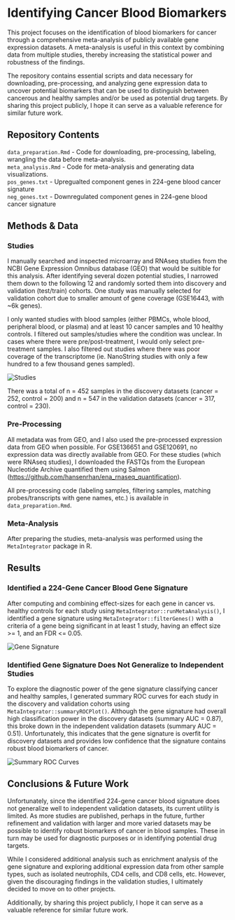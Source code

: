 # Identifying Cancer Blood Biomarkers
This project focuses on the identification of blood biomarkers for cancer through a comprehensive meta-analysis of publicly available gene expression datasets. A meta-analysis is useful in this context by combining data from multiple studies, thereby increasing the statistical power and robustness of the findings. 

The repository contains essential scripts and data necessary for downloading, pre-processing, and analyzing gene expression data to uncover potential biomarkers that can be used to distinguish between cancerous and healthy samples and/or be used as potential drug targets. By sharing this project publicly, I hope it can serve as a valuable reference for similar future work.


## Repository Contents
```data_preparation.Rmd``` - Code for downloading, pre-processing, labeling, wrangling the data before meta-analysis.  
```meta_analysis.Rmd``` -  Code for meta-analysis and generating data visualizations.  
```pos_genes.txt```   - Upregualted component genes in 224-gene blood cancer signature  
```neg_genes.txt``` - Downregulated component genes in 224-gene blood cancer signature  

## Methods & Data

### Studies
I manually searched and inspected  microarray and RNAseq studies from the NCBI Gene Expression Omnibus database (GEO) that would be suitible for this analysis. After identifying several dozen potential studies, I narrowed them down to the following 12 and randomly sorted them into discovery and validation (test/train) cohorts. One study was manually selected for validation cohort due to smaller amount of gene coverage (GSE16443, with ~6k genes).  

I only wanted studies with blood samples (either PBMCs, whole blood, peripheral blood, or plasma) and at least 10 cancer samples and 10 healthy controls. I filtered out samples/studies where the condition was unclear. In cases where there were pre/post-treatment, I would only select pre-treatment samples. I also filtered out studies where there was poor coverage of the transcriptome (ie. NanoString studies with only a few hundred to a few thousand genes sampled). 

![Studies](./study_table.png)

There was a total of n = 452 samples in the discovery datasets (cancer = 252, control = 200) and n = 547 in the validation datasets (cancer = 317, control = 230).

### Pre-Processing
All metadata was from GEO, and I also used the pre-processed expression data from GEO when possible. For GSE136651 and GSE120691, no expression data was directly available from GEO. For these studies (which were RNAseq studies), I downloaded the FASTQs from the European Nucleotide Archive quantified them using Salmon (https://github.com/hansenrhan/ena_rnaseq_quantification). 

All pre-processing code (labeling samples, filtering samples, matching probes/transcripts with gene names, etc.) is available in ```data_preparation.Rmd```.

### Meta-Analysis
After preparing the studies, meta-analysis was performed using the ```MetaIntegrator``` package in R. 


## Results
### Identified a 224-Gene Cancer Blood Gene Signature
After computing and combining effect-sizes for each gene in cancer vs. healthy controls for each study using ```MetaIntegrator::runMetaAnalysis()```, I identified  a gene signature using ```MetaIntegrator::filterGenes()``` with a criteria of a gene being significant in at least 1 study, having an effect size >= 1, and an FDR <= 0.05.   

![Gene Signature](./gene_signature_table.png)


### Identified Gene Signature Does Not Generalize to Independent Studies
To explore the diagnostic power of the gene signature classifying cancer and healthy samples, I generated summary ROC curves for each study in the discovery and validation cohorts using ```MetaIntegrator::summaryROCPlot()```. Although the gene signature had overall high classification power in the discovery datasets (summary AUC = 0.87), this broke down in the independent validation datasets (summary AUC = 0.51). Unfortunately, this indicates that the gene signature is overfit for discovery datasets and provides low confidence that the signature contains robust blood biomarkers of cancer. 


![Summary ROC Curves](./summary_roc_curves.png)

## Conclusions & Future Work
Unfortunately, since the identified 224-gene cancer blood signature does not generalize well to independent validation datasets, its current utility is limited. As more studies are published, perhaps in the future, further refinement and validation with larger and more varied datasets may be possible to identify robust biomarkers of cancer in blood samples. These in turn may be used for diagnostic purposes or in identifying potential drug targets. 

While I considered additional analysis such as enrichment analysis of the gene signature and exploring additional expression data from other sample types, such as isolated neutrophils, CD4 cells, and CD8 cells, etc. However, given the discouraging findings in the validation studies, I ultimately decided to move on to other projects.

Additionally, by sharing this project publicly, I hope it can serve as a valuable reference for similar future work.

